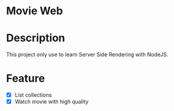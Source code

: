 # Movie Web

# Description

This project only use to learn Server Side Rendering with NodeJS.

# Feature

- [x] List collections
- [x] Watch movie with high quality

